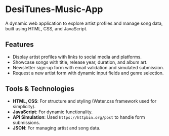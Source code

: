 # DesiTunes-Music-App

A dynamic web application to explore artist profiles and manage song data, built using HTML, CSS, and JavaScript.

## Features 
- Display artist profiles with links to social media and platforms.
- Showcase songs with title, release year, duration, and album art.
- Newsletter sign-up form with email validation and simulated submission.
- Request a new artist form with dynamic input fields and genre selection.

## Tools & Technologies 
- **HTML, CSS**: For structure and styling (Water.css framework used for simplicity).
- **JavaScript**: For dynamic functionality.
- **API Simulation**: Used `https://httpbin.org/post` to handle form submissions.
- **JSON**: For managing artist and song data.
